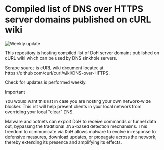 # Compiled list of DNS over HTTPS server domains published on cURL wiki

![Weekly update](https://github.com/krsmanovic/dns-doh-blocklist/actions/workflows/sched-scrape-publish.yml/badge.svg)

This repository is hosting compiled list of DoH server domains published on cURL wiki which can be used by DNS sinkhole servers.

Scrape source is cURL wiki document located at https://github.com/curl/curl/wiki/DNS-over-HTTPS.

Check for updates is performed weekly.

> [!IMPORTANT]  
> You would want this list in case you are hosting your own network-wide blocker. This list will help prevent clients in your local network from overriding your local "clear" DNS.  
>
> Malware and botnets can exploit DoH to receive commands or funnel data out, bypassing the traditional DNS-based detection mechanisms. This freedom to communicate via DoH allows malware to evolve in response to defensive measures, download updates, or propagate across the network, thereby extending its presence and amplifying its effects.  
